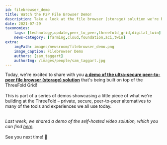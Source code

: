 ```yaml
---
id: filebrowser_demo
title: Watch the P2P File Browser Demo!
description: Take a look at the file browser (storage) solution we're building at ThreeFold!
date: 2021-07-29
taxonomies:
    tags: [technology,update,peer_to_peer,threefold_grid,digital_twin]
    news-category: [farming,cloud,foundation,aci,twin]
extra:
    imgPath: images/newsroom/filebrowser_demo.png
    image_caption: Filebrowser Demo
    authors: [sam_taggart]
    authorImg: /images/people/sam_taggart.jpg
---
```


Today, we're excited to share with you **[a demo of the ultra-secure peer-to-peer file browser (storage) solution](https://www.youtube.com/watch?v=oT_dKuvF6Ng)** that's being built on top of the ThreeFold Grid!
<br/>
<br/>
This is part of a series of demos showcasing a little piece of what we're building at the ThreeFold – private, secure, peer-to-peer alternatives to many of the tools and experiences we all use today.
<br/>
<br/>

*Last week, we shared a demo of the self-hosted video solution, which you can find [here](https://threefold.io/news/post/video_chat_demo/).*
<br/>
<br/>
See you next time! 👋

